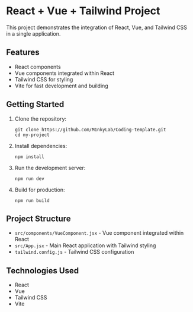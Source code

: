 # React + Vue + Tailwind Project

This project demonstrates the integration of React, Vue, and Tailwind CSS in a single application.

## Features

- React components
- Vue components integrated within React
- Tailwind CSS for styling
- Vite for fast development and building

## Getting Started

1. Clone the repository:
   ```
   git clone https://github.com/M1nkyLab/Coding-template.git
   cd my-project
   ```

2. Install dependencies:
   ```
   npm install
   ```

3. Run the development server:
   ```
   npm run dev
   ```

4. Build for production:
   ```
   npm run build
   ```

## Project Structure

- `src/components/VueComponent.jsx` - Vue component integrated within React
- `src/App.jsx` - Main React application with Tailwind styling
- `tailwind.config.js` - Tailwind CSS configuration

## Technologies Used

- React
- Vue
- Tailwind CSS
- Vite

